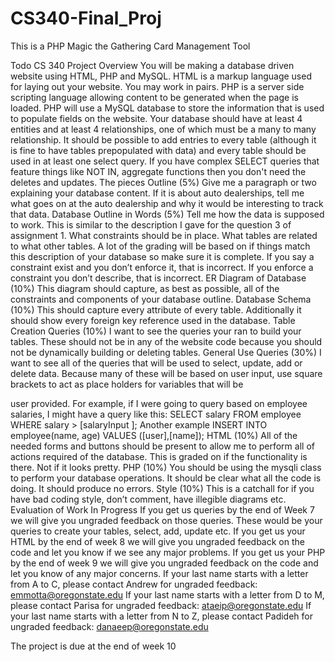 # CS340-Final_Proj
This is a PHP Magic the Gathering Card Management Tool


Todo
CS 340 Project
Overview
You will be making a database driven website using HTML, PHP and MySQL. HTML is a markup language used for laying out your website. You may work in pairs. PHP is a server side scripting language allowing content to be generated when the page is loaded. PHP will use a MySQL database to store the information that is used to populate fields on the website. Your database should have at least 4 entities and at least 4 relationships, one of which must be a many to many relationship. It should be possible to add entries to every table (although it is fine to have tables prepopulated with data) and every table should be used in at least one select query. If you have complex SELECT queries that feature things like NOT IN, aggregate functions then you don't need the deletes and updates.
The pieces
Outline (5%)
Give me a paragraph or two explaining your database content. If it is about auto dealerships, tell me what goes on at the auto dealership and why it would be interesting to track that data.
Database Outline in Words (5%)
Tell me how the data is supposed to work. This is similar to the description I gave for the question 3 of assignment 1. What constraints should be in place. What tables are related to what other tables. A lot of the grading will be based on if things match this description of your database so make sure it is complete. If you say a constraint exist and you don’t enforce it, that is incorrect. If you enforce a constraint you don’t describe, that is incorrect.
ER Diagram of Database (10%)
This diagram should capture, as best as possible, all of the constraints and components of your database outline.
Database Schema (10%)
This should capture every attribute of every table. Additionally it should show every foreign key reference used in the database.
Table Creation Queries (10%)
I want to see the queries your ran to build your tables. These should not be in any of the website code because you should not be dynamically building or deleting tables.
General Use Queries (30%)
I want to see all of the queries that will be used to select, update, add or delete data. Because many of these will be based on user input, use square brackets to act as place holders for variables that will be

user provided. For example, if I were going to query based on employee salaries, I might have a query like this:
SELECT salary FROM employee WHERE salary > [salaryInput ]; Another example
INSERT INTO employee(name, age) VALUES ([user],[name]);
HTML (10%)
All of the needed forms and buttons should be present to allow me to perform all of actions required of the database. This is graded on if the functionality is there. Not if it looks pretty.
PHP (10%)
You should be using the mysqli class to perform your database operations. It should be clear what all the code is doing. It should produce no errors.
Style (10%)
This is a catchall for if you have bad coding style, don’t comment, have illegible diagrams etc.
Evaluation of Work In Progress
If you get us queries by the end of Week 7 we will give you ungraded feedback on those queries. These would be your queries to create your tables, select, add, update etc.
If you get us your HTML by the end of week 8 we will give you ungraded feedback on the code and let you know if we see any major problems.
If you get us your PHP by the end of week 9 we will give you ungraded feedback on the code and let you know of any major concerns.
If your last name starts with a letter from A to C, please contact Andrew for ungraded feedback: emmotta@oregonstate.edu
If your last name starts with a letter from D to M, please contact Parisa for ungraded feedback: ataeip@oregonstate.edu
If your last name starts with a letter from N to Z, please contact Padideh for ungraded feedback: danaeep@oregonstate.edu

The project is due at the end of week 10
